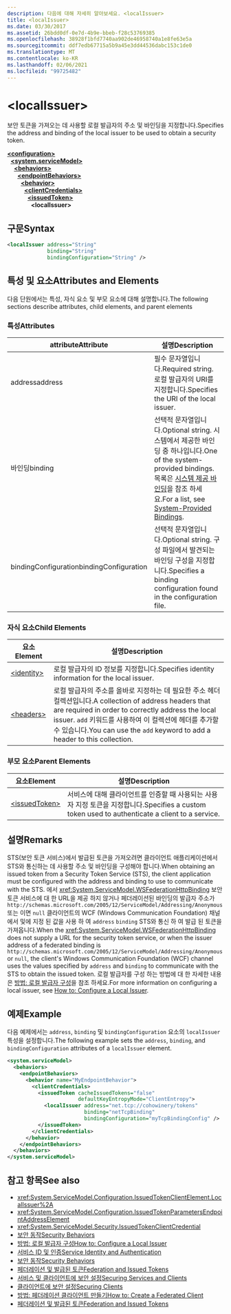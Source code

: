 ```yaml
---
description: 다음에 대해 자세히 알아보세요. <localIssuer>
title: <localIssuer>
ms.date: 03/30/2017
ms.assetid: 26bdd0df-0e7d-4b9e-bbeb-f28c53769385
ms.openlocfilehash: 38928f1bfd7740aa902de46958740a1e8fe63e5a
ms.sourcegitcommit: ddf7edb67715a5b9a45e3dd44536dabc153c1de0
ms.translationtype: MT
ms.contentlocale: ko-KR
ms.lasthandoff: 02/06/2021
ms.locfileid: "99725482"
---
```

# \<localIssuer>

<span data-ttu-id="c40ac-102">보안 토큰을 가져오는 데 사용할 로컬 발급자의 주소 및 바인딩을 지정합니다.</span><span class="sxs-lookup"><span data-stu-id="c40ac-102">Specifies the address and binding of the local issuer to be used to obtain a security token.</span></span>  
  
[**\<configuration>**](../configuration-element.md)\
&nbsp;&nbsp;[**\<system.serviceModel>**](system-servicemodel.md)\
&nbsp;&nbsp;&nbsp;&nbsp;[**\<behaviors>**](behaviors.md)\
&nbsp;&nbsp;&nbsp;&nbsp;&nbsp;&nbsp;[**\<endpointBehaviors>**](endpointbehaviors.md)\
&nbsp;&nbsp;&nbsp;&nbsp;&nbsp;&nbsp;&nbsp;&nbsp;[**\<behavior>**](behavior-of-endpointbehaviors.md)\
&nbsp;&nbsp;&nbsp;&nbsp;&nbsp;&nbsp;&nbsp;&nbsp;&nbsp;&nbsp;[**\<clientCredentials>**](clientcredentials.md)\
&nbsp;&nbsp;&nbsp;&nbsp;&nbsp;&nbsp;&nbsp;&nbsp;&nbsp;&nbsp;&nbsp;&nbsp;[**\<issuedToken>**](issuedtoken.md)\
&nbsp;&nbsp;&nbsp;&nbsp;&nbsp;&nbsp;&nbsp;&nbsp;&nbsp;&nbsp;&nbsp;&nbsp;&nbsp;&nbsp;**\<localIssuer>**  
  
## <a name="syntax"></a><span data-ttu-id="c40ac-103">구문</span><span class="sxs-lookup"><span data-stu-id="c40ac-103">Syntax</span></span>  
  
```xml  
<localIssuer address="String"
             binding="String"
             bindingConfiguration="String" />
```  
  
## <a name="attributes-and-elements"></a><span data-ttu-id="c40ac-104">특성 및 요소</span><span class="sxs-lookup"><span data-stu-id="c40ac-104">Attributes and Elements</span></span>  

 <span data-ttu-id="c40ac-105">다음 단원에서는 특성, 자식 요소 및 부모 요소에 대해 설명합니다.</span><span class="sxs-lookup"><span data-stu-id="c40ac-105">The following sections describe attributes, child elements, and parent elements</span></span>  
  
### <a name="attributes"></a><span data-ttu-id="c40ac-106">특성</span><span class="sxs-lookup"><span data-stu-id="c40ac-106">Attributes</span></span>  
  
|<span data-ttu-id="c40ac-107">attribute</span><span class="sxs-lookup"><span data-stu-id="c40ac-107">Attribute</span></span>|<span data-ttu-id="c40ac-108">설명</span><span class="sxs-lookup"><span data-stu-id="c40ac-108">Description</span></span>|  
|---------------|-----------------|  
|<span data-ttu-id="c40ac-109">address</span><span class="sxs-lookup"><span data-stu-id="c40ac-109">address</span></span>|<span data-ttu-id="c40ac-110">필수 문자열입니다.</span><span class="sxs-lookup"><span data-stu-id="c40ac-110">Required string.</span></span> <span data-ttu-id="c40ac-111">로컬 발급자의 URI를 지정합니다.</span><span class="sxs-lookup"><span data-stu-id="c40ac-111">Specifies the URI of the local issuer.</span></span>|  
|<span data-ttu-id="c40ac-112">바인딩</span><span class="sxs-lookup"><span data-stu-id="c40ac-112">binding</span></span>|<span data-ttu-id="c40ac-113">선택적 문자열입니다.</span><span class="sxs-lookup"><span data-stu-id="c40ac-113">Optional string.</span></span> <span data-ttu-id="c40ac-114">시스템에서 제공한 바인딩 중 하나입니다.</span><span class="sxs-lookup"><span data-stu-id="c40ac-114">One of the system-provided bindings.</span></span> <span data-ttu-id="c40ac-115">목록은 [시스템 제공 바인딩](../../../wcf/system-provided-bindings.md)을 참조 하세요.</span><span class="sxs-lookup"><span data-stu-id="c40ac-115">For a list, see [System-Provided Bindings](../../../wcf/system-provided-bindings.md).</span></span>|  
|<span data-ttu-id="c40ac-116">bindingConfiguration</span><span class="sxs-lookup"><span data-stu-id="c40ac-116">bindingConfiguration</span></span>|<span data-ttu-id="c40ac-117">선택적 문자열입니다.</span><span class="sxs-lookup"><span data-stu-id="c40ac-117">Optional string.</span></span> <span data-ttu-id="c40ac-118">구성 파일에서 발견되는 바인딩 구성을 지정합니다.</span><span class="sxs-lookup"><span data-stu-id="c40ac-118">Specifies a binding configuration found in the configuration file.</span></span>|  
  
### <a name="child-elements"></a><span data-ttu-id="c40ac-119">자식 요소</span><span class="sxs-lookup"><span data-stu-id="c40ac-119">Child Elements</span></span>  
  
|<span data-ttu-id="c40ac-120">요소</span><span class="sxs-lookup"><span data-stu-id="c40ac-120">Element</span></span>|<span data-ttu-id="c40ac-121">설명</span><span class="sxs-lookup"><span data-stu-id="c40ac-121">Description</span></span>|  
|-------------|-----------------|  
|[\<identity>](identity.md)|<span data-ttu-id="c40ac-122">로컬 발급자의 ID 정보를 지정합니다.</span><span class="sxs-lookup"><span data-stu-id="c40ac-122">Specifies identity information for the local issuer.</span></span>|  
|[\<headers>](headers-element.md)|<span data-ttu-id="c40ac-123">로컬 발급자의 주소를 올바로 지정하는 데 필요한 주소 헤더 컬렉션입니다.</span><span class="sxs-lookup"><span data-stu-id="c40ac-123">A collection of address headers that are required in order to correctly address the local issuer.</span></span> <span data-ttu-id="c40ac-124">`add` 키워드를 사용하여 이 컬렉션에 헤더를 추가할 수 있습니다.</span><span class="sxs-lookup"><span data-stu-id="c40ac-124">You can use the `add` keyword to add a header to this collection.</span></span>|  
  
### <a name="parent-elements"></a><span data-ttu-id="c40ac-125">부모 요소</span><span class="sxs-lookup"><span data-stu-id="c40ac-125">Parent Elements</span></span>  
  
|<span data-ttu-id="c40ac-126">요소</span><span class="sxs-lookup"><span data-stu-id="c40ac-126">Element</span></span>|<span data-ttu-id="c40ac-127">설명</span><span class="sxs-lookup"><span data-stu-id="c40ac-127">Description</span></span>|  
|-------------|-----------------|  
|[\<issuedToken>](issuedtoken.md)|<span data-ttu-id="c40ac-128">서비스에 대해 클라이언트를 인증할 때 사용되는 사용자 지정 토큰을 지정합니다.</span><span class="sxs-lookup"><span data-stu-id="c40ac-128">Specifies a custom token used to authenticate a client to a service.</span></span>|  
  
## <a name="remarks"></a><span data-ttu-id="c40ac-129">설명</span><span class="sxs-lookup"><span data-stu-id="c40ac-129">Remarks</span></span>  

 <span data-ttu-id="c40ac-130">STS(보안 토큰 서비스)에서 발급된 토큰을 가져오려면 클라이언트 애플리케이션에서 STS와 통신하는 데 사용할 주소 및 바인딩을 구성해야 합니다.</span><span class="sxs-lookup"><span data-stu-id="c40ac-130">When obtaining an issued token from a Security Token Service (STS), the client application must be configured with the address and binding to use to communicate with the STS.</span></span> <span data-ttu-id="c40ac-131">에서 <xref:System.ServiceModel.WSFederationHttpBinding> 보안 토큰 서비스에 대 한 URL을 제공 하지 않거나 페더레이션된 바인딩의 발급자 주소가 `http://schemas.microsoft.com/2005/12/ServiceModel/Addressing/Anonymous` 또는 이면 `null` 클라이언트의 WCF (Windows Communication Foundation) 채널에서 및에 지정 된 값을 사용 하 여 `address` `binding` STS와 통신 하 여 발급 된 토큰을 가져옵니다.</span><span class="sxs-lookup"><span data-stu-id="c40ac-131">When the <xref:System.ServiceModel.WSFederationHttpBinding> does not supply a URL for the security token service, or when the issuer address of a federated binding is `http://schemas.microsoft.com/2005/12/ServiceModel/Addressing/Anonymous` or `null`, the client's Windows Communication Foundation (WCF) channel uses the values specified by `address` and `binding` to communicate with the STS to obtain the issued token.</span></span> <span data-ttu-id="c40ac-132">로컬 발급자를 구성 하는 방법에 대 한 자세한 내용은 [방법: 로컬 발급자 구성](../../../wcf/feature-details/how-to-configure-a-local-issuer.md)을 참조 하세요.</span><span class="sxs-lookup"><span data-stu-id="c40ac-132">For more information on configuring a local issuer, see [How to: Configure a Local Issuer](../../../wcf/feature-details/how-to-configure-a-local-issuer.md).</span></span>  
  
## <a name="example"></a><span data-ttu-id="c40ac-133">예제</span><span class="sxs-lookup"><span data-stu-id="c40ac-133">Example</span></span>  

 <span data-ttu-id="c40ac-134">다음 예제에서는 `address`, `binding` 및 `bindingConfiguration` 요소의 `localIssuer` 특성을 설정합니다.</span><span class="sxs-lookup"><span data-stu-id="c40ac-134">The following example sets the `address`, `binding`, and `bindingConfiguration` attributes of a `localIssuer` element.</span></span>  
  
```xml  
<system.serviceModel>
  <behaviors>
    <endpointBehaviors>
      <behavior name="MyEndpointBehavior">
        <clientCredentials>
          <issuedToken cacheIssuedTokens="false"
                       defaultKeyEntropyMode="ClientEntropy">
            <localIssuer address="net.tcp://cohowinery/tokens"
                         binding="netTcpBinding"
                         bindingConfiguration="myTcpBindingConfig" />
          </issuedToken>
        </clientCredentials>
      </behavior>
    </endpointBehaviors>
  </behaviors>
</system.serviceModel>
```  
  
## <a name="see-also"></a><span data-ttu-id="c40ac-135">참고 항목</span><span class="sxs-lookup"><span data-stu-id="c40ac-135">See also</span></span>

- <xref:System.ServiceModel.Configuration.IssuedTokenClientElement.LocalIssuer%2A>
- <xref:System.ServiceModel.Configuration.IssuedTokenParametersEndpointAddressElement>
- <xref:System.ServiceModel.Security.IssuedTokenClientCredential>
- [<span data-ttu-id="c40ac-136">보안 동작</span><span class="sxs-lookup"><span data-stu-id="c40ac-136">Security Behaviors</span></span>](../../../wcf/feature-details/security-behaviors-in-wcf.md)
- [<span data-ttu-id="c40ac-137">방법: 로컬 발급자 구성</span><span class="sxs-lookup"><span data-stu-id="c40ac-137">How to: Configure a Local Issuer</span></span>](../../../wcf/feature-details/how-to-configure-a-local-issuer.md)
- [<span data-ttu-id="c40ac-138">서비스 ID 및 인증</span><span class="sxs-lookup"><span data-stu-id="c40ac-138">Service Identity and Authentication</span></span>](../../../wcf/feature-details/service-identity-and-authentication.md)
- [<span data-ttu-id="c40ac-139">보안 동작</span><span class="sxs-lookup"><span data-stu-id="c40ac-139">Security Behaviors</span></span>](../../../wcf/feature-details/security-behaviors-in-wcf.md)
- [<span data-ttu-id="c40ac-140">페더레이션 및 발급된 토큰</span><span class="sxs-lookup"><span data-stu-id="c40ac-140">Federation and Issued Tokens</span></span>](../../../wcf/feature-details/federation-and-issued-tokens.md)
- [<span data-ttu-id="c40ac-141">서비스 및 클라이언트에 보안 설정</span><span class="sxs-lookup"><span data-stu-id="c40ac-141">Securing Services and Clients</span></span>](../../../wcf/feature-details/securing-services-and-clients.md)
- [<span data-ttu-id="c40ac-142">클라이언트에 보안 설정</span><span class="sxs-lookup"><span data-stu-id="c40ac-142">Securing Clients</span></span>](../../../wcf/securing-clients.md)
- [<span data-ttu-id="c40ac-143">방법: 페더레이션 클라이언트 만들기</span><span class="sxs-lookup"><span data-stu-id="c40ac-143">How to: Create a Federated Client</span></span>](../../../wcf/feature-details/how-to-create-a-federated-client.md)
- [<span data-ttu-id="c40ac-144">페더레이션 및 발급된 토큰</span><span class="sxs-lookup"><span data-stu-id="c40ac-144">Federation and Issued Tokens</span></span>](../../../wcf/feature-details/federation-and-issued-tokens.md)
